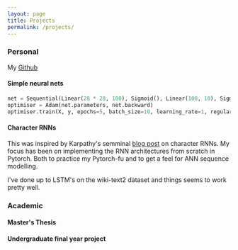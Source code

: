 ```yaml
---
layout: page
title: Projects
permalink: /projects/
---
```


### Personal

My [Github](https://github.com/DylanV/)

#### Simple neural nets

```python
net = Sequential(Linear(28 * 28, 100), Sigmoid(), Linear(100, 10), Sigmoid(), SoftmaxCrossEntropy())
optimiser = Adam(net.parameters, net.backward)
optimiser.train(X, y, epochs=5, batch_size=10, learning_rate=1, regularisation_weight=1e-3)
```

#### Character RNNs

This was inspired by Karpathy's semminal [blog post](http://karpathy.github.io/2015/05/21/rnn-effectiveness/) on character RNNs. My focus has been
on implementing the RNN architectures from scratch in Pytorch. Both to practice my Pytorch-fu and to get a feel for ANN sequence modelling. 

I've done up to LSTM's on the wiki-text2 dataset and things seems to work pretty well.

### Academic

#### Master's Thesis

#### Undergraduate final year project